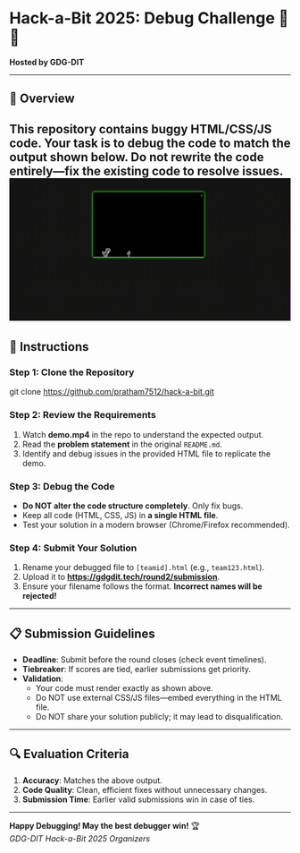 
# Hack-a-Bit 2025: Debug Challenge 🐞🔧

**Hosted by GDG-DIT**  

---

## 📌 Overview
This repository contains buggy HTML/CSS/JS code. Your task is to debug the code to match the output shown below. Do **not** rewrite the code entirely—fix the existing code to resolve issues.
[![Demo Video Preview](./demo.gif)](./demo.gif)  
---

## 🚀 Instructions

### Step 1: Clone the Repository

git clone https://github.com/pratham7512/hack-a-bit.git

### Step 2: Review the Requirements
1. Watch **demo.mp4** in the repo to understand the expected output.
2. Read the **problem statement** in the original `README.md`.
3. Identify and debug issues in the provided HTML file to replicate the demo.

### Step 3: Debug the Code
- **Do NOT alter the code structure completely**. Only fix bugs.
- Keep all code (HTML, CSS, JS) in **a single HTML file**.
- Test your solution in a modern browser (Chrome/Firefox recommended).

### Step 4: Submit Your Solution
1. Rename your debugged file to `[teamid].html` (e.g., `team123.html`).
2. Upload it to **https://gdgdit.tech/round2/submission**.
3. Ensure your filename follows the format. **Incorrect names will be rejected!**

---

## 📋 Submission Guidelines
- **Deadline**: Submit before the round closes (check event timelines).
- **Tiebreaker**: If scores are tied, earlier submissions get priority.
- **Validation**: 
  - Your code must render exactly as shown above.
  - Do NOT use external CSS/JS files—embed everything in the HTML file.
  - Do NOT share your solution publicly; it may lead to disqualification.

---

## 🔍 Evaluation Criteria
1. **Accuracy**: Matches the above output.
2. **Code Quality**: Clean, efficient fixes without unnecessary changes.
3. **Submission Time**: Earlier valid submissions win in case of ties.

---

**Happy Debugging! May the best debugger win!** 🏆  
*GDG-DIT Hack-a-Bit 2025 Organizers*
``` 
